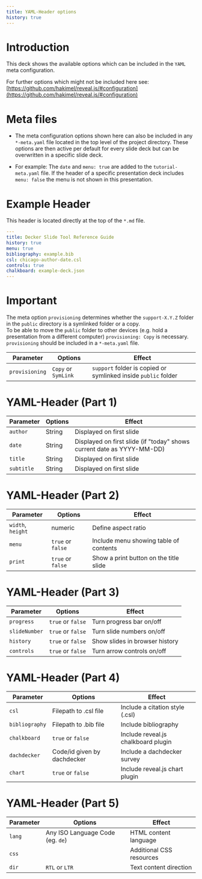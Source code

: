 ```yaml
---
title: YAML-Header options
history: true
---
```


# Introduction

This deck shows the available options which can be included in the `YAML` meta configuration.

For further options which might not be included here see: [https://github.com/hakimel/reveal.js/#configuration](https://github.com/hakimel/reveal.js/#configuration)


# Meta files

- The meta configuration options shown here can also be included in any `*-meta.yaml` file located in the top level of the project directory. These options are then active per default for every slide deck but can be overwritten in a specific slide deck.

- For example: The `date` and `menu: true` are added to the `tutorial-meta.yaml` file. If the header of a specific presentation deck includes `menu: false` the menu is not shown in this presentation.


# Example Header

This header is located directly at the top of the `*.md` file.

```yaml
---
title: Decker Slide Tool Reference Guide
history: true
menu: true
bibliography: example.bib
csl: chicago-author-date.csl
controls: true
chalkboard: example-deck.json
---
```

# Important

The meta option `provisioning` determines whether the `support-X.Y.Z` folder in the `public` directory is a symlinked folder or a copy.  
To be able to move the `public` folder to other devices (e.g. hold a presentation from a different computer) `provisioning: Copy` is necessary.  
`provisioning` should be included in a `*-meta.yaml` file.

| Parameter     | Options                          | Effect                         |
|---------------|----------------------------------|--------------------------------|
| `provisioning`| `Copy` or `SymLink`              | `support` folder is copied or symlinked inside `public` folder|

# YAML-Header (Part 1)

| Parameter     | Options                          | Effect                         |
|---------------|----------------------------------|--------------------------------|
| `author`      | String                           | Displayed on first slide       |
| `date`        | String                           | Displayed on first slide (if "today" shows current date as YYYY-MM-DD) |
| `title`       | String                           | Displayed on first slide       |
| `subtitle`    | String                           | Displayed on first slide       |

# YAML-Header (Part 2)

| Parameter     | Options                          | Effect                         |
|---------------|----------------------------------|--------------------------------|
| `width`, `height`       | numeric                | Define aspect ratio            |
| `menu`        | `true` or `false`                | Include menu showing table of contents |
| `print`       | `true` or `false`                | Show a print button on the title slide |

# YAML-Header (Part 3)

| Parameter     | Options                          | Effect                         |
|---------------|----------------------------------|--------------------------------|
| `progress`    | `true` or `false`                | Turn progress bar on/off       |
| `slideNumber` | `true` or `false`                | Turn slide numbers on/off      |
| `history`     | `true` or `false`                | Show slides in browser history |
| `controls`    | `true` or `false`                | Turn arrow controls on/off     |

# YAML-Header (Part 4)

| Parameter     | Options                          | Effect                         |
|---------------|----------------------------------|--------------------------------|
| `csl`         | Filepath to .csl file            | Include a citation style (.csl)|
| `bibliography`| Filepath to .bib file            | Include bibliography           |
| `chalkboard`  | `true` or `false`                | Include reveal.js chalkboard plugin |
| `dachdecker`  | Code/id given by dachdecker      | Include a dachdecker survey    |
| `chart`       | `true` or `false`                | Include reveal.js chart plugin |

# YAML-Header (Part 5)


| Parameter     | Options                          | Effect                         |
|---------------|----------------------------------|--------------------------------|
| `lang`        | Any ISO Language Code (eg. `de`) | HTML content language          |
| `css`         |                                  | Additional CSS resources       |
| `dir`         | `RTL` or `LTR`                   | Text content direction         |
